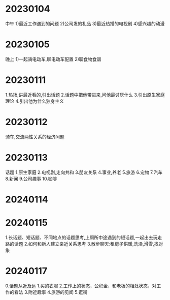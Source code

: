 # 20230104
中午
1)最近工作遇到的问题
2)公司发的礼品
3)最近热播的电视剧
4)感兴趣的动漫
# 20230105
晚上
1)一起骑电动车,聊电动车配置
2)聊食物食谱

# 20230111
1.热场,讲最近看的,引出话题
2.话题中把他带进来,问他最讨厌什么
3.引出原生家庭理论
4.引出他为什么独身主义


# 20230112
骑车,交流两性关系的经济问题
# 20230113
话题
1.原生家庭
2.电视剧,走向共和
3.朋友关系
4.事业,养老
5.旅游
6.宠物
7.汽车
8.新闻
9.公司趣事
10.咖啡

# 20240114

# 20240115
1.长话题、短话题、不同地点的话题思考,上厕所中途遇到的短话题,一起出去玩走路的话题
2.如何和新人建立亲近关系思考
3.散步聊天:租房子供暖,洗澡,滑雪,找对象

# 20240117
0.话题从近及远
1.买的衣服
2.工作上的状态，公积金，和老板的相处状态，对工作的看法
3.附近趣事
4.旅游的见闻
5.逛街